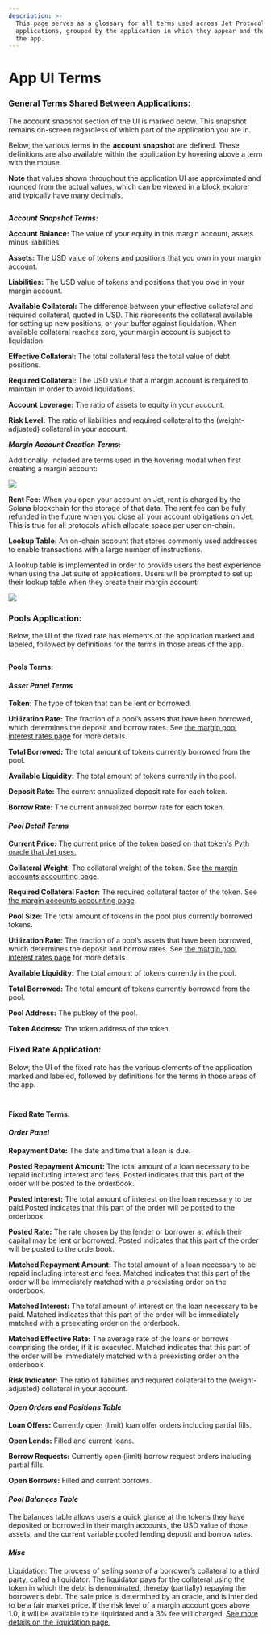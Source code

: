 ```yaml
---
description: >-
  This page serves as a glossary for all terms used across Jet Protocol UI
  applications, grouped by the application in which they appear and the part of
  the app.
---
```


# App UI Terms

### General Terms Shared Between Applications:

The account snapshot section of the UI is marked below. This snapshot remains on-screen regardless of which part of the application you are in.

Below, the various terms in the **account snapshot** are defined. These definitions are also available within the application by hovering above a term with the mouse.

**Note** that values shown throughout the application UI are approximated and rounded from the actual values, which can be viewed in a block explorer and typically have many decimals.

<figure><img src="../../.gitbook/assets/image (7).png" alt=""><figcaption></figcaption></figure>

_**Account Snapshot Terms:**_

**Account Balance:** The value of your equity in this margin account, assets minus liabilities.

**Assets:** The USD value of tokens and positions that you own in your margin account.

**Liabilities:** The USD value of tokens and positions that you owe in your margin account.

**Available Collateral:** The difference between your effective collateral and required collateral, quoted in USD. This represents the collateral available for setting up new positions, or your buffer against liquidation. When available collateral reaches zero, your margin account is subject to liquidation.

**Effective Collateral:** The total collateral less the total value of debt positions.

**Required Collateral:** The USD value that a margin account is required to maintain in order to avoid liquidations.

**Account Leverage:** The ratio of assets to equity in your account.

**Risk Level:** The ratio of liabilities and required collateral to the (weight-adjusted) collateral in your account.



_**Margin Account Creation Terms:**_

Additionally, included are terms used in the hovering modal when first creating a margin account:

![](<../../.gitbook/assets/image (13).png>)

**Rent Fee:** When you open your account on Jet, rent is charged by the Solana blockchain for the storage of that data. The rent fee can be fully refunded in the future when you close all your account obligations on Jet. This is true for all protocols which allocate space per user on-chain.



**Lookup Table:** An on-chain account that stores commonly used addresses to enable transactions with a large number of instructions.

A lookup table is implemented in order to provide users the best experience when using the Jet suite of applications. Users will be prompted to set up their lookup table when they create their margin account:

![](../../.gitbook/assets/image.png)

### Pools Application:

Below, the UI of the fixed rate has elements of the application marked and labeled, followed by definitions for the terms in those areas of the app.

<figure><img src="../../.gitbook/assets/image (5).png" alt=""><figcaption></figcaption></figure>

**Pools Terms:**

#### _Asset Panel Terms_

**Token:** The type of token that can be lent or borrowed.&#x20;

**Utilization Rate:** The fraction of a pool’s assets that have been borrowed, which determines the deposit and borrow rates. See [the margin pool interest rates page](../../protocol/jet-products/pooled-variable-lending-interest-rates-design.md) for more details.

**Total Borrowed:** The total amount of tokens currently borrowed from the pool.

**Available Liquidity:** The total amount of tokens currently in the pool.

**Deposit Rate:** The current annualized deposit rate for each token.

**Borrow Rate:** The current annualized borrow rate for each token.

#### _Pool Detail Terms_

**Current Price:** The current price of the token based on [that token's Pyth oracle that Jet uses.](https://docs.jetprotocol.io/jet-protocol/integrations/pyth-oracle)

**Collateral Weight:** The collateral weight of the token. See [the margin accounts accounting page](../../protocol/jet-products/margin-accounts-and-collateralization-accounting.md).

**Required Collateral Factor:** The required collateral factor of the token. See [the margin accounts accounting page](../../protocol/jet-products/margin-accounts-and-collateralization-accounting.md).

**Pool Size:** The total amount of tokens in the pool plus currently borrowed tokens.

**Utilization Rate:** The fraction of a pool’s assets that have been borrowed, which determines the deposit and borrow rates. See [the margin pool interest rates page](../../protocol/jet-products/pooled-variable-lending-interest-rates-design.md) for more details.

**Available Liquidity:** The total amount of tokens currently in the pool.

**Total Borrowed:** The total amount of tokens currently borrowed from the pool.

**Pool Address:** The pubkey of the pool.

**Token Address:** The token address of the token.

### Fixed Rate Application:

Below, the UI of the fixed rate has the various elements of the application marked and labeled, followed by definitions for the terms in those areas of the app.

<figure><img src="../../.gitbook/assets/image (12).png" alt=""><figcaption></figcaption></figure>

<figure><img src="../../.gitbook/assets/image (6).png" alt=""><figcaption></figcaption></figure>

**Fixed Rate Terms:**

#### _Order Panel_

**Repayment Date:** The date and time that a loan is due.

**Posted Repayment Amount:** The total amount of a loan necessary to be repaid including interest and fees. Posted indicates that this part of the order will be posted to the orderbook.

**Posted Interest:** The total amount of interest on the loan necessary to be paid.Posted indicates that this part of the order will be posted to the orderbook.

**Posted Rate:** The rate chosen by the lender or borrower at which their capital may be lent or borrowed. Posted indicates that this part of the order will be posted to the orderbook.

**Matched Repayment Amount:** The total amount of a loan necessary to be repaid including interest and fees. Matched indicates that this part of the order will be immediately matched with a preexisting order on the orderbook.

**Matched Interest:** The total amount of interest on the loan necessary to be paid. Matched indicates that this part of the order will be immediately matched with a preexisting order on the orderbook.

**Matched Effective Rate:** The average rate of the loans or borrows comprising the order, if it is executed. Matched indicates that this part of the order will be immediately matched with a preexisting order on the orderbook.

**Risk Indicator:** The ratio of liabilities and required collateral to the (weight-adjusted) collateral in your account.

#### _Open Orders and Positions Table_

**Loan Offers:** Currently open (limit) loan offer orders including partial fills.

**Open Lends:** Filled and current loans.

**Borrow Requests:** Currently open (limit) borrow request orders including partial fills.

**Open Borrows:** Filled and current borrows.

#### _Pool Balances Table_

The balances table allows users a quick glance at the tokens they have deposited or borrowed in their margin accounts, the USD value of those assets, and the current variable pooled lending deposit and borrow rates.

#### _Misc_

Liquidation: The process of selling some of a borrower’s collateral to a third party, called a liquidator. The liquidator pays for the collateral using the token in which the debt is denominated, thereby (partially) repaying the borrower’s debt. The sale price is determined by an oracle, and is intended to be a fair market price. If the risk level of a margin account goes above 1.0, it will be available to be liquidated and a 3% fee will charged. [See more details on the liquidation page.](https://docs.jetprotocol.io/jet-protocol/protocol/liquidation)

